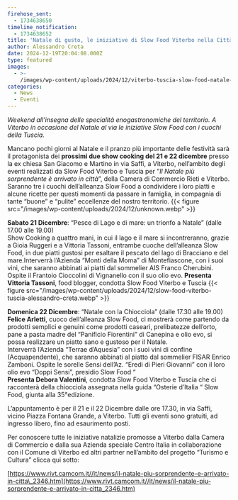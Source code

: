 ```yaml
---
firehose_sent:
  - 1734638650
timeline_notification:
  - 1734638652
title: 'Natale di gusto, le iniziative di Slow Food Viterbo nella Città dei Papi'
author: Alessandro Creta
date: 2024-12-19T20:04:08.000Z
type: featured
images:
  - >-
    /images/wp-content/uploads/2024/12/viterbo-tuscia-slow-food-natale-eventi-alessandro-creta.webp
categories:
  - News
  - Eventi
---
```


*Weekend all’insegna delle specialità enogastronomiche del territorio. A Viterbo in occasione del Natale al via le iniziative Slow Food con i cuochi della Tuscia.*

Mancano pochi giorni al Natale e il pranzo più importante delle festività sarà il protagonista dei **prossimi due show cooking del 21 e 22 dicembre** presso la ex chiesa San Giacomo e Martino in via Saffi, a Viterbo, nell’ambito degli eventi realizzati da Slow Food Viterbo e Tuscia per “*Il Natale più sorprendente è arrivato in città*”, della Camera di Commercio Rieti e Viterbo.\
Saranno tre i cuochi dell’alleanza Slow Food a condividere i loro piatti e alcune ricette per questi momenti da passare in famiglia, in compagnia di tante “buone” e “pulite” eccellenze del nostro territorio.
{{\< figure src="/images/wp-content/uploads/2024/12/unknown.webp" >}}

**Sabato 21 Dicembre**: “Pesce di Lago e di mare: un trionfo a Natale” (dalle 17.00 alle 19.00)\
Show Cooking a quattro mani, in cui il lago e il mare si incontreranno, grazie a Gioia Ruggeri e a Vittoria Tassoni, entrambe cuoche dell’alleanza Slow Food, in due piatti gustosi per esaltare il pescato del lago di Bracciano e del mare.Interverrà l’Azienda “Monti della Moma” di Montefiascone, con i suoi vini, che saranno abbinati ai piatti dal sommelier AIS Franco Cherubini. Ospite il Frantoio Cioccolini di Vignanello con il suo olio evo. **Presenta Vittoria Tassoni**, food blogger, condotta Slow Food Viterbo e Tuscia
{{\< figure src="/images/wp-content/uploads/2024/12/slow-food-viterbo-tuscia-alessandro-creta.webp" >}}

**Domenica 22 Dicembre**: “Natale con la Chiocciola” (dalle 17.30 alle 19.00)\
**Felice Arletti**, cuoco dell’alleanza Slow Food, ci mostrerà come partendo da prodotti semplici e genuini come prodotti caseari, prelibatezze dell’orto, pane a pasta madre del “Panificio Fiorentini” di Canepina e olio evo, si possa realizzare un piatto sano e gustoso per il Natale.\
Interverrà l’Azienda “Terrae d’Aquesia” con i suoi vini di confine (Acquapendente), che saranno abbinati al piatto dal sommelier FISAR Enrico Zamboni. Ospite le sorelle Sensi dell’Az. “Eredi di Pieri Giovanni” con il loro olio evo “Doppi Sensi”, presidio Slow Food “\
**Presenta Debora Valentini**, condotta Slow Food Viterbo e Tuscia che ci racconterà della chiocciola assegnata nella guida “Osterie d’Italia “ Slow Food, giunta alla 35°edizione.

L’appuntamento è per il 21 e il 22 Dicembre dalle ore 17.30, in via Saffi, vicino Piazza Fontana Grande, a Viterbo. Tutti gli eventi sono gratuiti, ad ingresso libero, fino ad esaurimento posti.

Per conoscere tutte le iniziative natalizie promosse a Viterbo dalla Camera di Commercio e dalla sua Azienda speciale Centro Italia in collaborazione con il Comune di Viterbo ed altri partner nell’ambito del progetto “Turismo e Cultura” clicca qui sotto:

<a href="https://www.rivt.camcom.it//it/news/il-natale-piu-sorprendente-e-arrivato-in-citta_2346.htm" target="_blank" rel="noreferrer noopener">[https://www.rivt.camcom.it//it/news/il-natale-piu-sorprendente-e-arrivato-in-citta\_2346.htm](https://www.rivt.camcom.it//it/news/il-natale-piu-sorprendente-e-arrivato-in-citta_2346.htm)</a>
